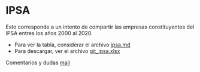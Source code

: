 # IPSA

Esto corresponde a un intento de compartir las empresas constituyentes del IPSA entres los años 2000 al 2020.

+ Para ver la tabla, considerar el archivo [ipsa.md](https://github.com/sebaegana/ipsa_by_year/blob/master/ipsa.md) 
+ Para descargar, ver el archivo  [git_ipsa.xlsx](https://github.com/sebaegana/ipsa_by_year/blob/master/git_ipsa.xlsx)



Comentarios y dudas [mail](mailto:sebaegana@gmail.com)

